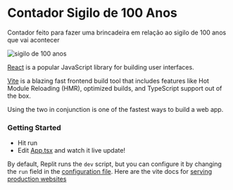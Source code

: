 # Contador Sigilo de 100 Anos

Contador feito para fazer uma brincadeira em relação ao sigilo de 100 anos que vai acontecer


![sigilo de 100 anos](https://metatags.io/assets/meta-tags-16a33a6a8531e519cc0936fbba0ad904e52d35f34a46c97a2c9f6f7dd7d336f2.png)

[React](https://reactjs.org/) is a popular JavaScript library for building user interfaces.

[Vite](https://vitejs.dev/) is a blazing fast frontend build tool that includes features like Hot Module Reloading (HMR), optimized builds, and TypeScript support out of the box.

Using the two in conjunction is one of the fastest ways to build a web app.

### Getting Started
- Hit run
- Edit [App.tsx](#src/App.tsx) and watch it live update!

By default, Replit runs the `dev` script, but you can configure it by changing the `run` field in the [configuration file](#.replit). Here are the vite docs for [serving production websites](https://vitejs.dev/guide/build.html)